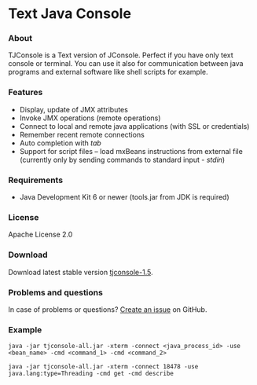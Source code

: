 Text Java Console
=================

### About
TJConsole is a Text version of JConsole.
Perfect if you have only text console or terminal. You can use it also for communication between java programs and external software like shell scripts for example.

### Features

 * Display, update of JMX attributes
 * Invoke JMX operations (remote operations)
 * Connect to local and remote java applications (with SSL or credentials)
 * Remember recent remote connections
 * Auto completion with _tab_
 * Support for script files – load mxBeans instructions from external file    (currently only by sending commands to standard input - _stdin_)

### Requirements

 * Java Development Kit 6 or newer (tools.jar from JDK is required)

### License
Apache License 2.0

### Download
Download latest stable version [tjconsole-1.5](https://github.com/m-szalik/tjconsole/blob/master/tjconsole-1.5-all.jar?raw=true).

### Problems and questions
In case of problems or questions? [Create an issue](https://github.com/m-szalik/tjconsole/issues) on GitHub.

### Example
`java -jar tjconsole-all.jar -xterm -connect <java_process_id> -use <bean_name> -cmd <command_1> -cmd <command_2>`

`java -jar tjconsole-all.jar -xterm -connect 18478 -use java.lang:type=Threading -cmd get -cmd describe`